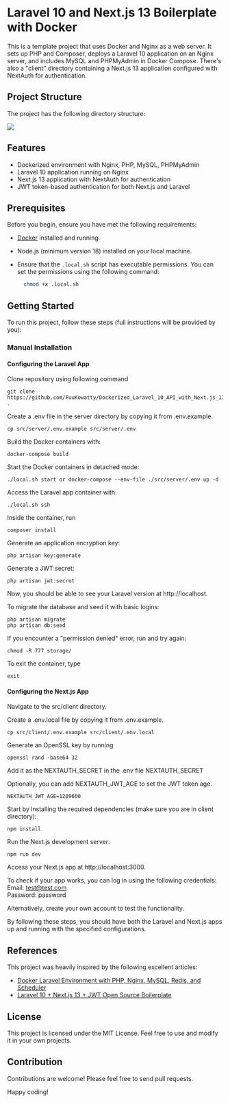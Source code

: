 # Laravel 10 and Next.js 13 Boilerplate with Docker

This is a template project that uses Docker and Nginx as a web server. It sets up PHP and Composer, deploys a Laravel 10 application on an Nginx server, and includes MySQL and PHPMyAdmin in Docker Compose. There's also a "client" directory containing a Next.js 13 application configured with NextAuth for authentication.

## Project Structure

The project has the following directory structure:

<img src="https://i.imgur.com/J44OW0K.png" />

## Features

- Dockerized environment with Nginx, PHP, MySQL, PHPMyAdmin
- Laravel 10 application running on Nginx
- Next.js 13 application with NextAuth for authentication
- JWT token-based authentication for both Next.js and Laravel

## Prerequisites

Before you begin, ensure you have met the following requirements:

- [Docker](https://www.docker.com/) installed and running.
- Node.js (minimum version 18) installed on your local machine.
- Ensure that the `.local.sh` script has executable permissions. You can set the permissions using the following command:

  ```bash
    chmod +x .local.sh
  ```

## Getting Started

To run this project, follow these steps (full instructions will be provided by you):

 ### Manual Installation

 #### Configuring the Laravel App

Clone repository using following command
    
    git clone https://github.com/FuuKowatty/Dockerized_Laravel_10_API_with_Next.js_13_and_JWT_Authentication.git .

Create a .env file in the server directory by copying it from .env.example.
    
    cp src/server/.env.example src/server/.env

Build the Docker containers with:

    docker-compose build
    
Start the Docker containers in detached mode:

    ./local.sh start or docker-compose --env-file ./src/server/.env up -d

Access the Laravel app container with:

    ./local.sh ssh

Inside the container, run 

    composer install
    
Generate an application encryption key:

    php artisan key:generate

Generate a JWT secret:

    php artisan jwt:secret

Now, you should be able to see your Laravel version at http://localhost.


To migrate the database and seed it with basic logins:

    php artisan migrate
    php artisan db:seed

If you encounter a "permission denied" error, run and try again:

    chmod -R 777 storage/

To exit the container, type 
    
    exit

#### Configuring the Next.js App

Navigate to the src/client directory.

Create a .env.local file by copying it from .env.example.

    cp src/client/.env.example src/client/.env.local

Generate an OpenSSL key by running 

    openssl rand -base64 32 

Add it as the NEXTAUTH_SECRET in the .env file NEXTAUTH_SECRET

Optionally, you can add NEXTAUTH_JWT_AGE to set the JWT token age.

    NEXTAUTH_JWT_AGE=1209600


Start by installing the required dependencies (make sure you are in client directory):

    npm install

Run the Next.js development server:

    npm run dev

Access your Next.js app at http://localhost:3000.

To check if your app works, you can log in using the following credentials:
<br>Email: test@test.com
<br>Password: password

Alternatively, create your own account to test the functionality.

By following these steps, you should have both the Laravel and Next.js apps up and running with the specified configurations.

## References

This project was heavily inspired by the following excellent articles:

- [Docker Laravel Environment with PHP, Nginx, MySQL, Redis, and Scheduler](https://mattkomarnicki.com/articles/docker-laravel-environment-with-php-nginx-mysql-redis-and-scheduler)
- [Laravel 10 + Next.js 13 + JWT Open Source Boilerplate](https://dev.to/avocado-media/laravel-10-nextjs-13-jwt-open-source-boilerplate-2ogf)

## License

This project is licensed under the MIT License. Feel free to use and modify it in your own projects.

## Contribution

Contributions are welcome! Please feel free to send pull requests.

Happy coding!
